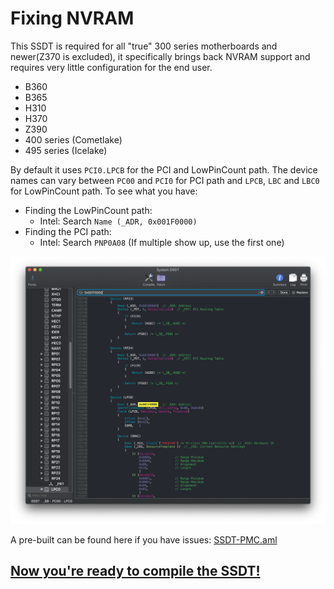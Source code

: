 # Fixing NVRAM

This SSDT is required for all "true" 300 series motherboards and newer(Z370 is excluded), it specifically brings back NVRAM support and requires very little configuration for the end user.

* B360
* B365
* H310
* H370
* Z390
* 400 series (Cometlake)
* 495 series (Icelake)

By default it uses `PCI0.LPCB` for the PCI and LowPinCount path. The device names can vary between `PC00` and `PCI0` for PCI path and `LPCB`, `LBC` and `LBC0` for  LowPinCount path. To see what you have:

* Finding the LowPinCount path:
  * Intel: Search `Name (_ADR, 0x001F0000)`
* Finding the PCI path:
  * Intel: Search `PNP0A08` (If multiple show up, use the first one)

![](/images/Universal/nvram-md/lpc.png)

A pre-built can be found here if you have issues: [SSDT-PMC.aml](https://github.com/dortania/Getting-Started-With-ACPI/blob/master/extra-files/SSDT-PMC.aml)

## [Now you're ready to compile the SSDT!](/Manual/compile.md)
